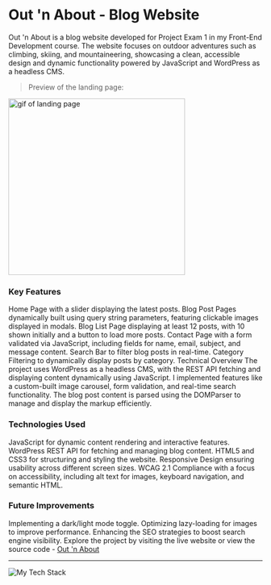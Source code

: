 # Out 'n About - Blog Website
Out 'n About is a blog website developed for Project Exam 1 in my Front-End Development course. The website focuses on outdoor adventures such as climbing, skiing, and mountaineering, showcasing a clean, accessible design and dynamic functionality powered by JavaScript and WordPress as a headless CMS.


> Preview of the landing page:
<p align="left"><img height="350px" src="https://github.com/user-attachments/assets/0b83b4a2-3beb-4030-90ea-fe12d550bc2c" alt="gif of landing page" /></p>

### Key Features
Home Page with a slider displaying the latest posts.
Blog Post Pages dynamically built using query string parameters, featuring clickable images displayed in modals.
Blog List Page displaying at least 12 posts, with 10 shown initially and a button to load more posts.
Contact Page with a form validated via JavaScript, including fields for name, email, subject, and message content.
Search Bar to filter blog posts in real-time.
Category Filtering to dynamically display posts by category.
Technical Overview
The project uses WordPress as a headless CMS, with the REST API fetching and displaying content dynamically using JavaScript. I implemented features like a custom-built image carousel, form validation, and real-time search functionality. The blog post content is parsed using the DOMParser to manage and display the markup efficiently.

### Technologies Used
JavaScript for dynamic content rendering and interactive features.
WordPress REST API for fetching and managing blog content.
HTML5 and CSS3 for structuring and styling the website.
Responsive Design ensuring usability across different screen sizes.
WCAG 2.1 Compliance with a focus on accessibility, including alt text for images, keyboard navigation, and semantic HTML.

### Future Improvements
Implementing a dark/light mode toggle.
Optimizing lazy-loading for images to improve performance.
Enhancing the SEO strategies to boost search engine visibility.
Explore the project by visiting the live website or view the source code - [Out 'n About](https://tmh-outnabout.netlify.app)

---

<p align="left" ><img src="https://github-readme-tech-stack.vercel.app/api/cards?lineCount=1&width=900&bg=%230D1117&badge=%23161B22&border=%2321262D&titleColor=%2358A6FF&line1=git%2CGit%2C40F8FF%3Bgithub%2CGitHub%2C40F8FF%3Bvisualstudiocode%2CVS+Code%2C40F8FF%3Bfigma%2CFigma%2C40F8FF%3Bhtml5%2CHTML%2C40F8FF%3Bcss3%2CCSS%2C40F8FF%3Bjavascript%2CJavaScript%2C40F8FF%3Bwordpress%2CWordPress%2C40F8FF" alt="My Tech Stack" /> </p>


